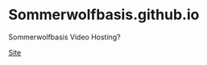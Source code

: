 # Sommerwolfbasis.github.io
Sommerwolfbasis Video Hosting?

[Site](https://sommerwolfbasis.github.io/)